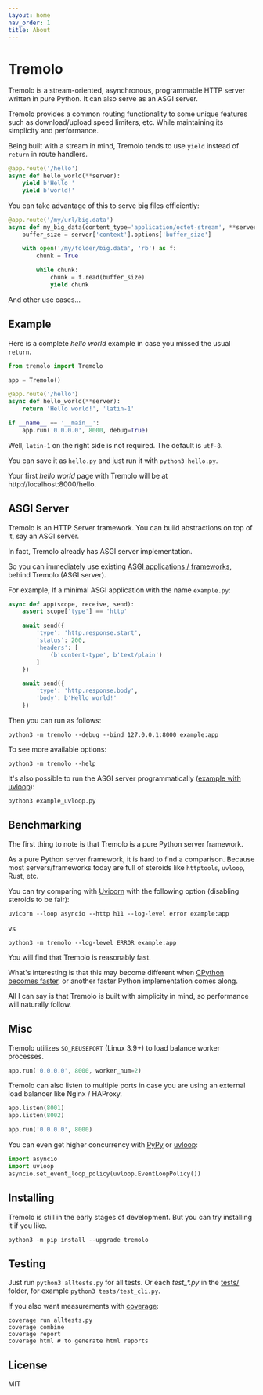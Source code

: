 ```yaml
---
layout: home
nav_order: 1
title: About
---
```


# Tremolo

Tremolo is a stream-oriented, asynchronous, programmable HTTP server written in pure Python. It can also serve as an ASGI server.

Tremolo provides a common routing functionality to some unique features such as download/upload speed limiters, etc. While maintaining its simplicity and performance.

Being built with a stream in mind, Tremolo tends to use `yield` instead of `return` in route handlers.

```python
@app.route('/hello')
async def hello_world(**server):
    yield b'Hello '
    yield b'world!'
```

You can take advantage of this to serve big files efficiently:

```python
@app.route('/my/url/big.data')
async def my_big_data(content_type='application/octet-stream', **server):
    buffer_size = server['context'].options['buffer_size']

    with open('/my/folder/big.data', 'rb') as f:
        chunk = True

        while chunk:
            chunk = f.read(buffer_size)
            yield chunk
```

And other use cases…

## Example
Here is a complete *hello world* example in case you missed the usual `return`.

```python
from tremolo import Tremolo

app = Tremolo()

@app.route('/hello')
async def hello_world(**server):
    return 'Hello world!', 'latin-1'

if __name__ == '__main__':
    app.run('0.0.0.0', 8000, debug=True)
```

Well, `latin-1` on the right side is not required. The default is `utf-8`.

You can save it as `hello.py` and just run it with `python3 hello.py`.

Your first *hello world* page with Tremolo will be at http://localhost:8000/hello.

## ASGI Server
Tremolo is an HTTP Server framework. You can build abstractions on top of it, say an ASGI server.

In fact, Tremolo already has ASGI server implementation.

So you can immediately use existing [ASGI applications / frameworks](https://asgi.readthedocs.io/en/latest/implementations.html#application-frameworks), behind Tremolo (ASGI server).

For example, If a minimal ASGI application with the name `example.py`:

```python
async def app(scope, receive, send):
    assert scope['type'] == 'http'

    await send({
        'type': 'http.response.start',
        'status': 200,
        'headers': [
            (b'content-type', b'text/plain')
        ]
    })

    await send({
        'type': 'http.response.body',
        'body': b'Hello world!'
    })
```

Then you can run as follows:

```
python3 -m tremolo --debug --bind 127.0.0.1:8000 example:app
```

To see more available options:

```
python3 -m tremolo --help
```

It's also possible to run the ASGI server programmatically ([example with uvloop](https://github.com/nggit/tremolo/blob/master/example_uvloop.py)):

```
python3 example_uvloop.py
```

## Benchmarking
The first thing to note is that Tremolo is a pure Python server framework.

As a pure Python server framework, it is hard to find a comparison.
Because most servers/frameworks today are full of steroids like `httptools`, `uvloop`, Rust, etc.

You can try comparing with [Uvicorn](https://www.uvicorn.org/) with the following option (disabling steroids to be fair):

```
uvicorn --loop asyncio --http h11 --log-level error example:app
```

vs

```
python3 -m tremolo --log-level ERROR example:app
```

You will find that Tremolo is reasonably fast.

What's interesting is that this may become different when [CPython becomes faster](https://devblogs.microsoft.com/python/python-311-faster-cpython-team/),
or another faster Python implementation comes along.

All I can say is that Tremolo is built with simplicity in mind, so performance will naturally follow.

## Misc
Tremolo utilizes `SO_REUSEPORT` (Linux 3.9+) to load balance worker processes.

```python
app.run('0.0.0.0', 8000, worker_num=2)
```

Tremolo can also listen to multiple ports in case you are using an external load balancer like Nginx / HAProxy.

```python
app.listen(8001)
app.listen(8002)

app.run('0.0.0.0', 8000)
```

You can even get higher concurrency with [PyPy](https://www.pypy.org/) or [uvloop](https://magic.io/blog/uvloop-blazing-fast-python-networking/):

```python
import asyncio
import uvloop
asyncio.set_event_loop_policy(uvloop.EventLoopPolicy())
```

## Installing
Tremolo is still in the early stages of development. But you can try installing it if you like.

```
python3 -m pip install --upgrade tremolo
```

## Testing
Just run `python3 alltests.py` for all tests. Or each *test_\*.py* in the [tests/](https://github.com/nggit/tremolo/tree/master/tests) folder, for example `python3 tests/test_cli.py`.

If you also want measurements with [coverage](https://coverage.readthedocs.io/):

```
coverage run alltests.py
coverage combine
coverage report
coverage html # to generate html reports
```

## License
MIT
